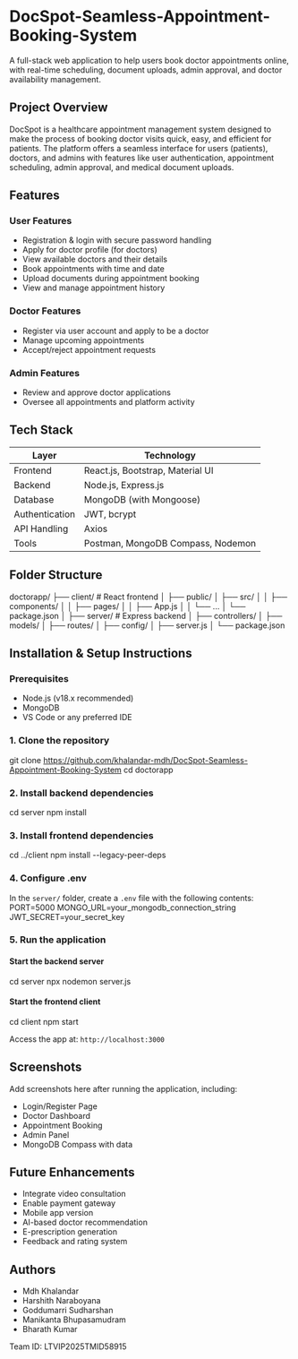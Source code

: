 # DocSpot-Seamless-Appointment-Booking-System

A full-stack web application to help users book doctor appointments online, with real-time scheduling, document uploads, admin approval, and doctor availability management.

## Project Overview

DocSpot is a healthcare appointment management system designed to make the process of booking doctor visits quick, easy, and efficient for patients. The platform offers a seamless interface for users (patients), doctors, and admins with features like user authentication, appointment scheduling, admin approval, and medical document uploads.

## Features

### User Features
- Registration & login with secure password handling
- Apply for doctor profile (for doctors)
- View available doctors and their details
- Book appointments with time and date
- Upload documents during appointment booking
- View and manage appointment history

### Doctor Features
- Register via user account and apply to be a doctor
- Manage upcoming appointments
- Accept/reject appointment requests

### Admin Features
- Review and approve doctor applications
- Oversee all appointments and platform activity

## Tech Stack

| Layer         | Technology                    |
|---------------|-------------------------------|
| Frontend      | React.js, Bootstrap, Material UI |
| Backend       | Node.js, Express.js           |
| Database      | MongoDB (with Mongoose)       |
| Authentication| JWT, bcrypt                   |
| API Handling  | Axios                         |
| Tools         | Postman, MongoDB Compass, Nodemon |

## Folder Structure

doctorapp/
├── client/ # React frontend
│ ├── public/
│ ├── src/
│ │ ├── components/
│ │ ├── pages/
│ │ ├── App.js
│ │ └── ...
│ └── package.json
│
├── server/ # Express backend
│ ├── controllers/
│ ├── models/
│ ├── routes/
│ ├── config/
│ ├── server.js
│ └── package.json


## Installation & Setup Instructions

### Prerequisites

- Node.js (v18.x recommended)
- MongoDB
- VS Code or any preferred IDE

### 1. Clone the repository
git clone https://github.com/khalandar-mdh/DocSpot-Seamless-Appointment-Booking-System
cd doctorapp

### 2. Install backend dependencies
cd server
npm install

### 3. Install frontend dependencies
cd ../client
npm install --legacy-peer-deps

### 4. Configure .env
In the `server/` folder, create a `.env` file with the following contents:
PORT=5000
MONGO_URL=your_mongodb_connection_string
JWT_SECRET=your_secret_key

### 5. Run the application

#### Start the backend server
cd server
npx nodemon server.js

#### Start the frontend client
cd client
npm start


Access the app at: `http://localhost:3000`

## Screenshots

Add screenshots here after running the application, including:
- Login/Register Page
- Doctor Dashboard
- Appointment Booking
- Admin Panel
- MongoDB Compass with data

## Future Enhancements

- Integrate video consultation
- Enable payment gateway
- Mobile app version
- AI-based doctor recommendation
- E-prescription generation
- Feedback and rating system

## Authors

- Mdh Khalandar
- Harshith Naraboyana
- Goddumarri Sudharshan
- Manikanta Bhupasamudram
- Bharath Kumar

Team ID: LTVIP2025TMID58915





